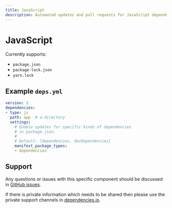 ```yaml
---
title: JavaScript
description: Automated updates and pull requests for JavaScript dependencies.
---
```


# JavaScript

Currently supports:

- `package.json`
- `package-lock.json`
- `yarn.lock`

## Example `deps.yml`

```yaml
version: 3
dependencies:
- type: js
  path: app  # a directory
  settings:
    # Enable updates for specific kinds of dependencies
    # in package.json.
    #
    # Default: [dependencies, devDependencies]
    manifest_package_types:
    - dependencies
```

## Support

Any questions or issues with this specific component should be discussed in [GitHub issues](https://github.com/dropseed/deps-js/issues).

If there is private information which needs to be shared then please use the private support channels in [dependencies.io](https://www.dependencies.io/contact/).
